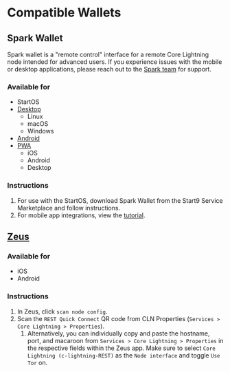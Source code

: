 # Compatible Wallets

## Spark Wallet
Spark wallet is a "remote control" interface for a remote Core Lightning node intended for advanced users. If you experience issues with the mobile or desktop applications, please reach out to the [Spark team](https://github.com/shesek/spark-wallet/issues) for support. 
### Available for
- StartOS
- [Desktop](https://github.com/shesek/spark-wallet#desktop-apps)
    - Linux
    - macOS
    - Windows
- [Android](https://github.com/shesek/spark-wallet#mobile-app)
- [PWA](https://github.com/shesek/spark-wallet#progressive-web-app)
    - iOS
    - Android
    - Desktop

### Instructions
1. For use with the StartOS, download Spark Wallet from the Start9 Service Marketplace and follow instructions.
1. For mobile app integrations, view the [tutorial](/docs/integrations/spark.md).

## [Zeus](https://github.com/ZeusLN/zeus)

### Available for
- iOS
- Android

### Instructions
1. In Zeus, click `scan node config`.
1. Scan the `REST Quick Connect` QR code from CLN Properties (`Services > Core Lightning > Properties`).
    1. Alternatively, you can individually copy and paste the hostname, port, and macaroon from `Services > Core Lightning > Properties` in the respective fields within the Zeus app. Make sure to select `Core Lightning (c-lightning-REST)` as the `Node interface` and toggle `Use Tor` on.
